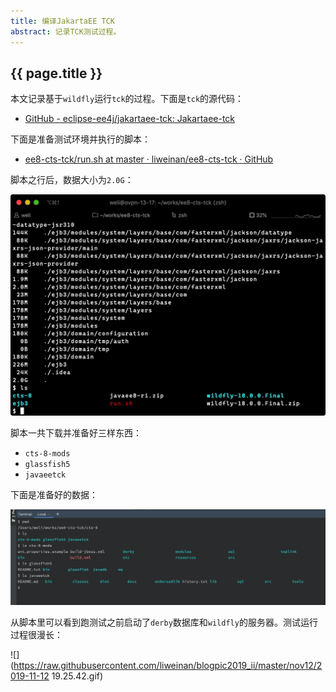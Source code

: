 ```yaml
---
title: 编译JakartaEE TCK
abstract: 记录TCK测试过程。
---
```


## {{ page.title }}

本文记录基于`wildfly`运行`tck`的过程。下面是`tck`的源代码：

* [GitHub - eclipse-ee4j/jakartaee-tck: Jakartaee-tck](https://github.com/eclipse-ee4j/jakartaee-tck)

下面是准备测试环境并执行的脚本：

* [ee8-cts-tck/run.sh at master · liweinan/ee8-cts-tck · GitHub](https://github.com/liweinan/ee8-cts-tck/blob/master/run.sh)

脚本之行后，数据大小为`2.0G`：

![](https://raw.githubusercontent.com/liweinan/blogpic2019_ii/master/nov12/AE81D0A5-E441-4747-B395-A159EC4633E6.png)

脚本一共下载并准备好三样东西：

* `cts-8-mods`
* `glassfish5`
* `javaeetck`

下面是准备好的数据：

![](https://raw.githubusercontent.com/liweinan/blogpic2019_ii/master/nov12/2B766B0A-8180-48D1-8341-C52E47226C32.png)

从脚本里可以看到跑测试之前启动了`derby`数据库和`wildfly`的服务器。测试运行过程很漫长：

![](https://raw.githubusercontent.com/liweinan/blogpic2019_ii/master/nov12/2019-11-12 19.25.42.gif)

